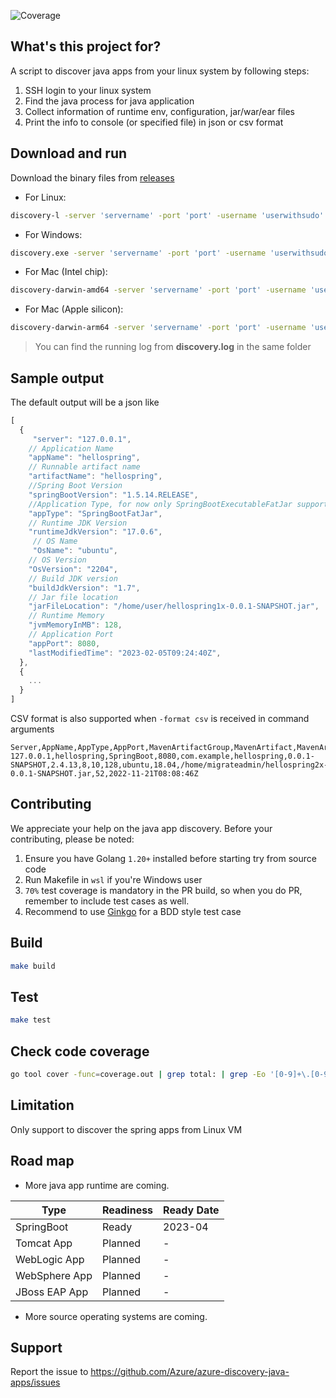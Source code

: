 ![Coverage](https://github.com/Azure/discover-java-apps/blob/badge/badge.svg?branch=badge)

## What's this project for?

A script to discover java apps from your linux system by following steps:

1. SSH login to your linux system
2. Find the java process for java application
3. Collect information of runtime env, configuration, jar/war/ear files
4. Print the info to console (or specified file) in json or csv format

## Download and run

Download the binary files from [releases](https://github.com/Azure/azure-discovery-java-apps/releases)

- For Linux:

```bash
discovery-l -server 'servername' -port 'port' -username 'userwithsudo' -password 'password'
```

- For Windows:

```bash
discovery.exe -server 'servername' -port 'port' -username 'userwithsudo' -password 'password'
```

- For Mac (Intel chip):

```bash
discovery-darwin-amd64 -server 'servername' -port 'port' -username 'userwithsudo' -password 'password'
```

- For Mac (Apple silicon):

```bash
discovery-darwin-arm64 -server 'servername' -port 'port' -username 'userwithsudo' -password 'password'
```

> You can find the running log from __discovery.log__ in the same folder

## Sample output

The default output will be a json like

```javascript
[
  {
     "server": "127.0.0.1",
    // Application Name
    "appName": "hellospring",
    // Runnable artifact name
    "artifactName": "hellospring",
    //Spring Boot Version
    "springBootVersion": "1.5.14.RELEASE",
    //Application Type, for now only SpringBootExecutableFatJar supported, refer the definition from https://docs.spring.io/spring-boot/docs/current/reference/html/executable-jar.html
    "appType": "SpringBootFatJar",
    // Runtime JDK Version
    "runtimeJdkVersion": "17.0.6",
     // OS Name
     "OsName": "ubuntu",
    // OS Version
    "OsVersion": "2204",
    // Build JDK version
    "buildJdkVersion": "1.7",
    // Jar file location
    "jarFileLocation": "/home/user/hellospring1x-0.0.1-SNAPSHOT.jar",
    // Runtime Memory
    "jvmMemoryInMB": 128,
    // Application Port
    "appPort": 8080,
    "lastModifiedTime": "2023-02-05T09:24:40Z",
  },
  {
    ...
  }
]
```

CSV format is also supported when `-format csv` is received in command arguments
```csv
Server,AppName,AppType,AppPort,MavenArtifactGroup,MavenArtifact,MavenArtifactVersion,SpringBootVersion,BuildJdkVersion,RuntimeJdkVersion,HeapMemory(MB),OsName,OsVersion,JarFileLocation,JarFileSize(MB),JarFileModifiedTime
127.0.0.1,hellospring,SpringBoot,8080,com.example,hellospring,0.0.1-SNAPSHOT,2.4.13,8,10,128,ubuntu,18.04,/home/migrateadmin/hellospring2x-0.0.1-SNAPSHOT.jar,52,2022-11-21T08:08:46Z

```

## Contributing

We appreciate your help on the java app discovery. Before your contributing, please be noted:

1. Ensure you have Golang `1.20+` installed before starting try from source code
2. Run Makefile in `wsl` if you're Windows user
3. `70%` test coverage is mandatory in the PR build, so when you do PR, remember to include test cases as well.
4. Recommend to use [Ginkgo](https://onsi.github.io/ginkgo/) for a BDD style test case

## Build

```bash
make build
```

## Test

```bash
make test
```

## Check code coverage

```bash
go tool cover -func=coverage.out | grep total: | grep -Eo '[0-9]+\.[0-9]+'
```

## Limitation

Only support to discover the spring apps from Linux VM

## Road map

- More java app runtime are coming.

| Type | Readiness | Ready Date |
| -- | -- | -- |
| SpringBoot | Ready | 2023-04 |
| Tomcat App | Planned | - |
| WebLogic App | Planned | - |
| WebSphere App | Planned | - |
| JBoss EAP App | Planned | - |

- More source operating systems are coming.

## Support

Report the issue to <https://github.com/Azure/azure-discovery-java-apps/issues>
